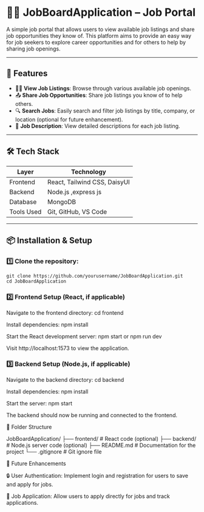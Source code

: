 # 🧑‍💻 JobBoardApplication – Job Portal

A simple job portal that allows users to view available job listings and share job opportunities they know of. This platform aims to provide an easy way for job seekers to explore career opportunities and for others to help by sharing job openings.

---

## 🚀 Features

- 🧑‍💼 **View Job Listings**: Browse through various available job openings.
- 📤 **Share Job Opportunities**: Share job listings you know of to help others.
- 🔍 **Search Jobs**: Easily search and filter job listings by title, company, or location (optional for future enhancement).
- 📝 **Job Description**: View detailed descriptions for each job listing.

---

## 🛠️ Tech Stack

| Layer        | Technology                   |
|--------------|------------------------------|
| Frontend     | React, Tailwind CSS, DaisyUI |
| Backend      | Node.js ,express js          |
| Database     | MongoDB                      |
| Tools Used   | Git, GitHub, VS Code         |

---

## 📦 Installation & Setup

### 1️⃣ Clone the repository:
    git clone https://github.com/yourusername/JobBoardApplication.git
    cd JobBoardApplication
### 2️⃣ Frontend Setup (React, if applicable)
Navigate to the frontend directory:
    cd frontend

Install dependencies:
    npm install
    
Start the React development server:
npm start or npm run dev

Visit http://localhost:1573 to view the application.

### 3️⃣ Backend Setup (Node.js, if applicable)
Navigate to the backend directory:
  cd backend
  
Install dependencies:
  npm install
  
Start the server:
  npm start

The backend should now be running and connected to the frontend.

📂 Folder Structure

  JobBoardApplication/
  ├── frontend/         # React code (optional)
  ├── backend/          # Node.js server code (optional)
  ├── README.md         # Documentation for the project
  └── .gitignore        # Git ignore file

🧩 Future Enhancements

🔒 User Authentication: Implement login and registration for users to save and apply for jobs.

📝 Job Application: Allow users to apply directly for jobs and track applications.

